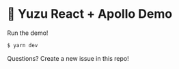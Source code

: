 # 🍋 Yuzu React + Apollo Demo

Run the demo!
```bash
$ yarn dev
```

Questions? Create a new issue in this repo!
